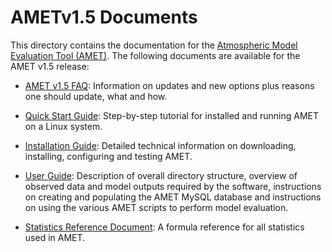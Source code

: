 AMETv1.5 Documents 
==================

This directory contains the documentation for the [Atmospheric Model Evaluation Tool (AMET)](http://www.epa.gov/cmaq/atmospheric-model-evaluation-tool).
The following documents are available for the AMET v1.5 release:

- [AMET v1.5 FAQ](AMET_FAQ.md): Information on updates and new options plus reasons one should update, what and how.

- [Quick Start Guide](AMET_QuickStart_Guide_v15.md): Step-by-step tutorial for installed and running AMET on a Linux system.

- [Installation Guide](AMET_Install_Guide_v15.md): Detailed technical information on downloading, installing, configuring and testing AMET.

- [User Guide](AMET_User_Guide_v15.md): Description of overall directory structure, overview of observed data and model outputs required by the software, instructions on creating and populating the AMET MySQL database and instructions on using the various AMET scripts to perform model evaluation.
- [Statistics Reference Document](./modelperformancestatisticsdefinitions_AMET.pdf): A formula reference for all statistics used in AMET.

